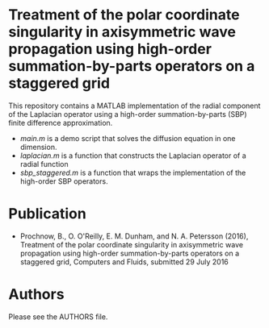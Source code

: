 Treatment of the polar coordinate singularity in axisymmetric wave propagation using high-order summation-by-parts operators on a staggered grid
============================================================================================

This repository contains a MATLAB implementation of the radial component of the Laplacian operator using a
high-order summation-by-parts (SBP) finite difference approximation. 

* *main.m* is a demo script that solves the diffusion equation in one dimension.
* *laplacian.m* is a function that constructs the Laplacian operator of a radial function
* *sbp_staggered.m* is a function that wraps the implementation of the high-order SBP operators.

Publication
=================
* Prochnow, B., O. O'Reilly, E. M. Dunham, and N. A. Petersson (2016), Treatment of the polar coordinate singularity in axisymmetric wave propagation using high-order summation-by-parts operators on a staggered grid, Computers and Fluids, submitted 29 July 2016

Authors
=================
Please see the AUTHORS file.
 
